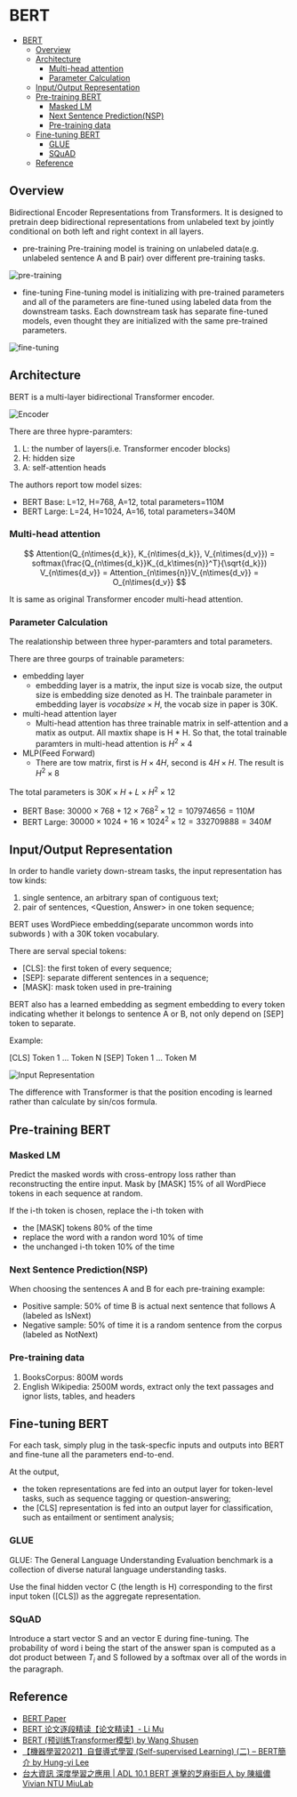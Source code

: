 # BERT

- [BERT](#bert)
  - [Overview](#overview)
  - [Architecture](#architecture)
    - [Multi-head attention](#multi-head-attention)
    - [Parameter Calculation](#parameter-calculation)
  - [Input/Output Representation](#inputoutput-representation)
  - [Pre-training BERT](#pre-training-bert)
    - [Masked LM](#masked-lm)
    - [Next Sentence Prediction(NSP)](#next-sentence-predictionnsp)
    - [Pre-training data](#pre-training-data)
  - [Fine-tuning BERT](#fine-tuning-bert)
    - [GLUE](#glue)
    - [SQuAD](#squad)
  - [Reference](#reference)

## Overview

Bidirectional Encoder Representations from Transformers. It is designed to pretrain deep bidirectional representations from unlabeled text by jointly conditional on both left and right context in all layers.

- pre-training
Pre-training model is training on unlabeled data(e.g. unlabeled sentence A and B pair) over different pre-training tasks.

![pre-training](./.images/pre-training.png)

- fine-tuning
Fine-tuning model is initializing with pre-trained parameters and all of the parameters are fine-tuned using labeled data from the downstream tasks. Each downstream task has separate fine-tuned models, even thought they are initialized with the same pre-trained parameters.

![fine-tuning](./.images/fine-tuning.png)

## Architecture

BERT is a multi-layer bidirectional Transformer encoder.

![Encoder](./.images/Encoder.PNG)

There are three hypre-paramters:
1. L: the number of layers(i.e. Transformer encoder blocks)
2. H: hidden size
3. A: self-attention heads

The authors report tow model sizes:
- BERT Base: L=12, H=768, A=12, total parameters=110M
- BERT Large: L=24, H=1024, A=16, total parameters=340M

### Multi-head attention

$$
Attention(Q_{n\times{d_k}}, K_{n\times{d_k}}, V_{n\times{d_v}}) = softmax(\frac{Q_{n\times{d_k}}K_{d_k\times{n}}^T}{\sqrt{d_k}}) V_{n\times{d_v}} = Attention_{n\times{n}}V_{n\times{d_v}} = O_{n\times{d_v}}
$$

It is same as original Transformer encoder multi-head attention.

### Parameter Calculation

The realationship between three hyper-paramters and total parameters.

There are three gourps of trainable parameters:

- embedding layer
  - embedding layer is a matrix, the input size is vocab size, the output size is embedding size denoted as H. The trainbale parameter in embedding layer is $vocab size \times H$, the vocab size in paper is 30K.
- multi-head attention layer
  - Multi-head attention has three trainable matrix in self-attention and a matix as output. All maxtix shape is H * H. So that, the total trainable paramters in multi-head attention is $H^2\times4$
- MLP(Feed Forward)
  - There are tow matrix, first is $H \times 4H$, second is $4H \times H$. The result is $H^2 \times 8$

The total parameters is $30K \times H + L \times H^2 \times 12$

- BERT Base: $30000 \times 768 + 12 \times 768^2 \times 12 = 107974656 = 110M$
- BERT Large: $30000 \times 1024 + 16 \times 1024^2 \times 12 = 332709888 = 340M$

## Input/Output Representation

In order to handle variety down-stream tasks, the input representation has tow kinds:
1. single sentence, an arbitrary span of contiguous text;
2. pair of sentences, <Question, Answer> in one token sequence;

BERT uses WordPiece embedding(separate uncommon words into subwords ) with a 30K token vocabulary.

There are serval special tokens:
- [CLS]: the first token of every sequence;
- [SEP]: separate different sentences in a sequence;
- [MASK]: mask token used in pre-training

BERT also has a learned embedding as segment embedding to every token indicating whether it belongs to sentence A or B, not only depend on [SEP] token to separate.

Example:

[CLS] Token 1 ... Token N [SEP] Token 1 ... Token M

![Input Representation](./.images/Input%20Representation.png)

The difference with Transformer is that the position encoding is learned rather than calculate by sin/cos formula.

## Pre-training BERT

### Masked LM

Predict the masked words with cross-entropy loss rather than reconstructing the entire input. Mask by [MASK] 15% of all WordPiece tokens in each sequence at random.

If the i-th token is chosen, replace the i-th token with
- the [MASK] tokens 80% of the time
- replace the word with a randon word 10% of time
- the unchanged i-th token 10% of the time

### Next Sentence Prediction(NSP)

When choosing the sentences A and B for each pre-training example:
- Positive sample: 50% of time B is actual next sentence that follows A (labeled as IsNext)
- Negative sample: 50% of time it is a random sentence from the corpus (labeled as NotNext)

### Pre-training data

1. BooksCorpus: 800M words
2. English Wikipedia: 2500M words, extract only the text passages and ignor lists, tables, and headers

## Fine-tuning BERT

For each task, simply plug in the task-specfic inputs and outputs into BERT and fine-tune all the parameters end-to-end.

At the output,
- the token representations are fed into an output layer for token-level tasks, such as sequence tagging or question-answering;
- the [CLS] representation is fed into an output layer for classification, such as entailment or sentiment analysis;

### GLUE

GLUE: The General Language Understanding Evaluation benchmark is a collection of diverse natural language understanding tasks.

Use the final hidden vector C (the length is H) corresponding to the first input token ([CLS]) as the aggregate representation.

### SQuAD

Introduce a start vector S and an vector E during fine-tuning. The probability of word i being the start of the answer span is computed as a dot product between $T_i$ and S followed by a softmax over all of the words in the paragraph.

## Reference

- [BERT Paper](extension://oikmahiipjniocckomdccmplodldodja/pdf-viewer/web/viewer.html?file=https%3A%2F%2Faclanthology.org%2FN19-1423.pdf)
- [BERT 论文逐段精读【论文精读】- Li Mu ](https://www.bilibili.com/video/BV1PL411M7eQ/?share_source=copy_web&vd_source=3157022a9ba8a59e9a2cac56650df970)
- [BERT (预训练Transformer模型) by Wang Shusen](https://youtu.be/UlC6AjQWao8?si=i2AqejsiNZjFGkJi)
- [【機器學習2021】自督導式學習 (Self-supervised Learning) (二) – BERT簡介 by Hung-yi Lee](https://youtu.be/gh0hewYkjgo?si=YfGVFwq7JYXLjBQA)
- [台大資訊 深度學習之應用 | ADL 10.1 BERT 進擊的芝麻街巨人 by 陳縕儂 Vivian NTU MiuLab](https://youtu.be/XS44fSQP0-E?si=xC9psSQ8NIhT-cNZ)
